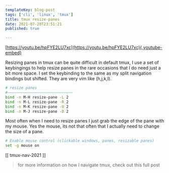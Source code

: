 ```yaml
---
templateKey: blog-post
tags: ['cli', 'linux', 'tmux']
title: tmux resize-panes
date: 2021-07-20T23:51:21
published: true

---
```


[https://youtu.be/hpFYE2LU7xc](https://youtu.be/hpFYE2LU7xc){.youtube-embed}

Resizing panes in tmux can be quite difficult in default tmux, I
use a set of keybingings to help resize panes in the rare occasions
that I do need just a bit more space.  I set the keybinding to the same as my
split navigation bindings but shifted. They are very vim like (h,j,k,l).

``` bash
# resize panes
#―――――――――――――――――――――――――――――
bind -n M-H resize-pane -L 2
bind -n M-L resize-pane -R 2
bind -n M-K resize-pane -U 2
bind -n M-J resize-pane -D 2
```

Most often when I need to resize panes I just grab the edge of the pane with my
mouse.  Yes the mouse, its not that often that I actually need to change the
size of a pane.

``` bash
# Enable mouse control (clickable windows, panes, resizable panes)
set -g mouse on
```

[[ tmux-nav-2021 ]]

> for more information on how I navigate tmux, check out this full post
